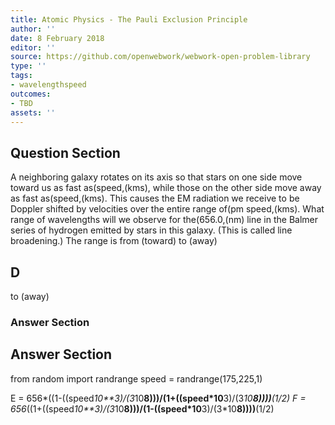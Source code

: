 ```yaml
---
title: Atomic Physics - The Pauli Exclusion Principle
author: ''
date: 8 February 2018
editor: ''
source: https://github.com/openwebwork/webwork-open-problem-library
type: ''
tags:
- wavelengthspeed
outcomes:
- TBD
assets: ''
---
```


## Question Section 

A neighboring galaxy rotates on its axis so that stars on one side move toward us as fast as(speed,(kms), while those on the other side move away as fast as(speed,(kms). This causes the EM radiation we receive to be Doppler shifted by velocities over the entire range of(pm speed,(kms). What range of wavelengths will we observe for the(656.0,(nm) line in the Balmer series of hydrogen emitted by stars in this galaxy. (This is called line broadening.)
The range is from (toward) to (away)

## D
to (away)
### Answer Section


## Answer Section

from random import randrange
speed = randrange(175,225,1)

E = 656*((1-((speed*10**3)/(3*10**8)))/(1+((speed*10**3)/(3*10**8))))**(1/2)
F = 656*((1+((speed*10**3)/(3*10**8)))/(1-((speed*10**3)/(3*10**8))))**(1/2)
